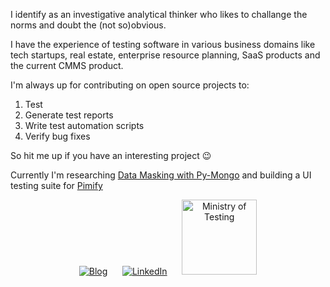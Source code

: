 I identify as an investigative analytical thinker who likes to challange the norms and doubt the (not so)obvious.

I have the experience of testing software in various business domains like tech startups, real estate, enterprise resource planning, SaaS products and the current CMMS product. 

I'm always up for contributing on open source projects to:
1. Test
2. Generate test reports
3. Write test automation scripts
4. Verify bug fixes

So hit me up if you have an interesting project 😉 

Currently I'm researching [Data Masking with Py-Mongo](https://github.com/hananurrehman/data-masking-demo) and building a UI testing suite for [Pimify](https://github.com/hananurrehman/pimify)
<div align="center">

[![Blog](https://img.shields.io/badge/Blog-100000?style=for-the-badge&logo=github&logoColor=white)](https://hananurrehman.github.io/)
&nbsp;&nbsp;&nbsp;&nbsp;
[![LinkedIn](https://img.shields.io/badge/LinkedIn-0077B5?style=for-the-badge&logo=linkedin&logoColor=white)](https://www.linkedin.com/in/hananurrehman/)
&nbsp;&nbsp;&nbsp;&nbsp;
<a href="https://club.ministryoftesting.com/u/hananurrehman/summary">
    <img src="https://global.discourse-cdn.com/flex020/uploads/ministryoftesting/original/2X/9/9d4cc3024a0cd4bf0dfd2802ff7ed3b2a8de6280.svg" width="120" alt="Ministry of Testing" />
</a>

</div>









